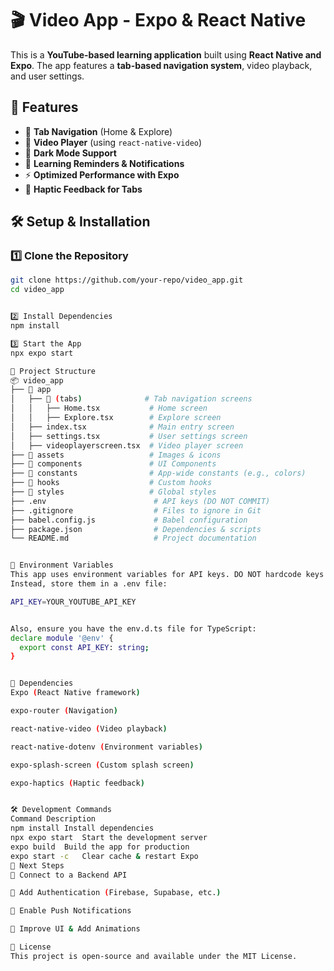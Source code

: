# 🎬 Video App - Expo & React Native

This is a **YouTube-based learning application** built using **React Native and Expo**. The app features a **tab-based navigation system**, video playback, and user settings.

## 🚀 Features

- 📌 **Tab Navigation** (Home & Explore)
- 🎥 **Video Player** (using `react-native-video`)
- 🎨 **Dark Mode Support**
- 🔔 **Learning Reminders & Notifications**
- ⚡ **Optimized Performance with Expo**
- 🔄 **Haptic Feedback for Tabs**

## 🛠️ Setup & Installation

### 1️⃣ Clone the Repository
```bash
git clone https://github.com/your-repo/video_app.git
cd video_app


2️⃣ Install Dependencies
npm install

3️⃣ Start the App
npx expo start

📂 Project Structure
📦 video_app
├── 📂 app
│   ├── 📂 (tabs)              # Tab navigation screens
│   │   ├── Home.tsx           # Home screen
│   │   ├── Explore.tsx        # Explore screen
│   ├── index.tsx              # Main entry screen
│   ├── settings.tsx           # User settings screen
│   ├── videoplayerscreen.tsx  # Video player screen
├── 📂 assets                   # Images & icons
├── 📂 components               # UI Components
├── 📂 constants                # App-wide constants (e.g., colors)
├── 📂 hooks                    # Custom hooks
├── 📂 styles                   # Global styles
├── .env                        # API keys (DO NOT COMMIT)
├── .gitignore                  # Files to ignore in Git
├── babel.config.js             # Babel configuration
├── package.json                # Dependencies & scripts
└── README.md                   # Project documentation


🔑 Environment Variables
This app uses environment variables for API keys. DO NOT hardcode keys in your source code.
Instead, store them in a .env file:

API_KEY=YOUR_YOUTUBE_API_KEY


Also, ensure you have the env.d.ts file for TypeScript:
declare module '@env' {
  export const API_KEY: string;
}


🔗 Dependencies
Expo (React Native framework)

expo-router (Navigation)

react-native-video (Video playback)

react-native-dotenv (Environment variables)

expo-splash-screen (Custom splash screen)

expo-haptics (Haptic feedback)


🛠️ Development Commands
Command	Description
npm install	Install dependencies
npx expo start	Start the development server
expo build	Build the app for production
expo start -c	Clear cache & restart Expo
📌 Next Steps
🔹 Connect to a Backend API

🔹 Add Authentication (Firebase, Supabase, etc.)

🔹 Enable Push Notifications

🔹 Improve UI & Add Animations

📜 License
This project is open-source and available under the MIT License.